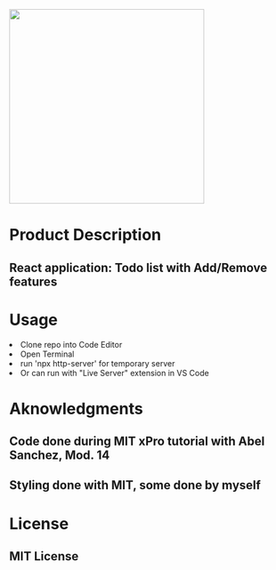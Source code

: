 <img src="./Styles_Images/Todo-app_pic.png" width=350>

# Product Description
## React application: Todo list with Add/Remove features

# Usage 
<li>Clone repo into Code Editor</li>
<li>Open Terminal</li>
<li>run 'npx http-server' for temporary server</li>
<li>Or can run with "Live Server" extension in VS Code</li>

# Aknowledgments
## Code done during MIT xPro tutorial with Abel Sanchez, Mod. 14
## Styling done with MIT, some done by myself 

# License
## MIT License
